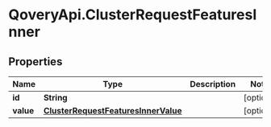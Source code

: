 # QoveryApi.ClusterRequestFeaturesInner

## Properties

Name | Type | Description | Notes
------------ | ------------- | ------------- | -------------
**id** | **String** |  | [optional] 
**value** | [**ClusterRequestFeaturesInnerValue**](ClusterRequestFeaturesInnerValue.md) |  | [optional] 


